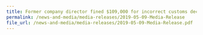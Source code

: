```yaml
---
title: Former company director fined $109,000 for incorrect customs declarations and breach of permit condition 
permalink: /news-and-media/media-releases/2019-05-09-Media-Release
file_url: /news-and-media/media-releases/2019-05-09-Media-Release.pdf
---
```


